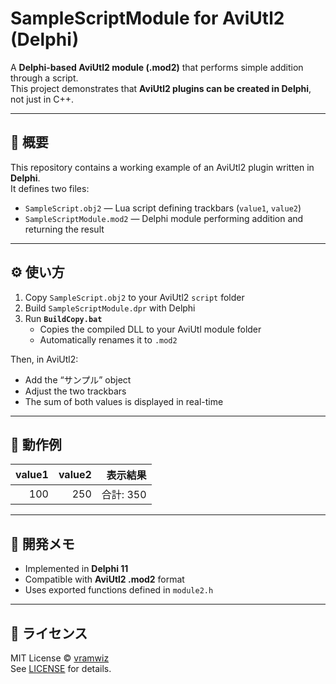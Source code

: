 # SampleScriptModule for AviUtl2 (Delphi)

A **Delphi-based AviUtl2 module (.mod2)** that performs simple addition through a script.  
This project demonstrates that **AviUtl2 plugins can be created in Delphi**, not just in C++.

---

## 🧩 概要

This repository contains a working example of an AviUtl2 plugin written in **Delphi**.  
It defines two files:

- `SampleScript.obj2` — Lua script defining trackbars (`value1`, `value2`)
- `SampleScriptModule.mod2` — Delphi module performing addition and returning the result

---

## ⚙️ 使い方

1. Copy `SampleScript.obj2` to your AviUtl2 `script` folder  
2. Build `SampleScriptModule.dpr` with Delphi  
3. Run **`BuildCopy.bat`**  
   - Copies the compiled DLL to your AviUtl module folder  
   - Automatically renames it to `.mod2`

Then, in AviUtl2:

- Add the “サンプル” object  
- Adjust the two trackbars  
- The sum of both values is displayed in real-time

---

## 🧠 動作例

| value1 | value2 | 表示結果 |
|--------:|--------:|-----------:|
| 100 | 250 | 合計: 350 |

---

## 🔧 開発メモ

- Implemented in **Delphi 11**  
- Compatible with **AviUtl2 .mod2** format  
- Uses exported functions defined in `module2.h`

---

## 📄 ライセンス

MIT License © [vramwiz](https://github.com/vramwiz)  
See [LICENSE](LICENSE) for details.
